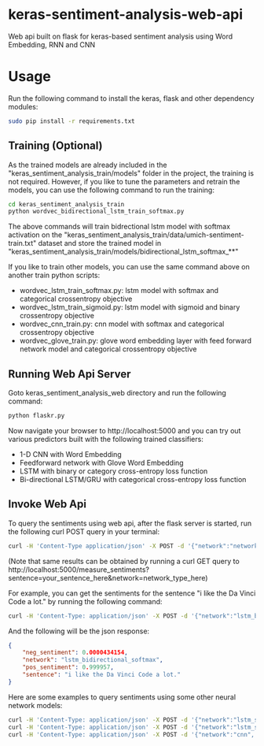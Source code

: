# keras-sentiment-analysis-web-api

Web api built on flask for keras-based sentiment analysis using Word Embedding, RNN and CNN

# Usage

Run the following command to install the keras, flask and other dependency modules:

```bash
sudo pip install -r requirements.txt
```

## Training (Optional)

As the trained models are already included in the "keras_sentiment_analysis_train/models" folder in the project, the training is
not required. However, if you like to tune the parameters and retrain the models, you can use the 
following command to run the training:

```bash
cd keras_sentiment_analysis_train
python wordvec_bidirectional_lstm_train_softmax.py
```

The above commands will train bidrectional lstm model with softmax activation on the "keras_sentiment_analysis_train/data/umich-sentiment-train.txt" 
dataset and store the trained model in "keras_sentiment_analysis_train/models/bidirectional_lstm_softmax_**"

If you like to train other models, you can use the same command above on another train python scripts:

* wordvec_lstm_train_softmax.py: lstm model with softmax and categorical crossentropy objective
* wordvec_lstm_train_sigmoid.py: lstm model with sigmoid and binary crossentropy objective
* wordvec_cnn_train.py: cnn model with softmax and categorical crossentropy objective
* wordvec_glove_train.py: glove word embedding layer with feed forward network model and categorical crossentropy objective

## Running Web Api Server

Goto keras_sentiment_analysis_web directory and run the following command:

```bash
python flaskr.py
```

Now navigate your browser to http://localhost:5000 and you can try out various predictors built with the following
trained classifiers:

* 1-D CNN with Word Embedding 
* Feedforward network with Glove Word Embedding
* LSTM with binary or category cross-entropy loss function
* Bi-directional LSTM/GRU with categorical cross-entropy loss function

## Invoke Web Api

To query the sentiments using web api, after the flask server is started, run the following curl POST query
in your terminal:

```bash
curl -H 'Content-Type application/json' -X POST -d '{"network":"network_type_here", "sentence":"your_sentence_here"}' http://localhost:5000/measure_sentiments
```

(Note that same results can be obtained by running a curl GET query to http://localhost:5000/measure_sentiments?sentence=your_sentence_here&network=network_type_here)

For example, you can get the sentiments for the sentence "i like the Da Vinci Code a lot." by running the following command:

```bash
curl -H 'Content-Type: application/json' -X POST -d '{"network":"lstm_bidirectional_softmax", "sentence":"i like the Da Vinci Code a lot."}' http://localhost:5000/measure_sentiments
```

And the following will be the json response:

```json
{
    "neg_sentiment": 0.0000434154,
    "network": "lstm_bidirectional_softmax",
    "pos_sentiment": 0.999957,
    "sentence": "i like the Da Vinci Code a lot."
}
```

Here are some examples to query sentiments using some other neural network models:

```bash
curl -H 'Content-Type: application/json' -X POST -d '{"network":"lstm_softmax", "sentence":"i like the Da Vinci Code a lot."}' http://localhost:5000/measure_sentiments
curl -H 'Content-Type: application/json' -X POST -d '{"network":"lstm_sigmoid", "sentence":"i like the Da Vinci Code a lot."}' http://localhost:5000/measure_sentiments
curl -H 'Content-Type: application/json' -X POST -d '{"network":"cnn", "sentence":"i like the Da Vinci Code a lot."}' http://localhost:5000/measure_sentiments
```











